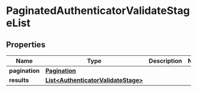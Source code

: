 

# PaginatedAuthenticatorValidateStageList


## Properties

| Name | Type | Description | Notes |
|------------ | ------------- | ------------- | -------------|
|**pagination** | [**Pagination**](Pagination.md) |  |  |
|**results** | [**List&lt;AuthenticatorValidateStage&gt;**](AuthenticatorValidateStage.md) |  |  |



